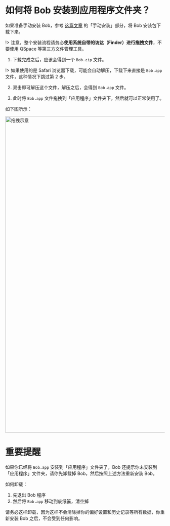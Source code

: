 # 如何将 Bob 安装到应用程序文件夹？

如果准备手动安装 Bob，参考 [这篇文章](/general/quickstart/install?id=手动安装) 的「手动安装」部分，将 Bob 安装包下载下来。

!> 注意，整个安装流程请务必**使用系统自带的访达（Finder）进行拖拽文件**，不要使用 QSpace 等第三方文件管理工具。

1. 下载完成之后，应该会得到一个 `Bob.zip` 文件。

!> 如果使用的是 Safari 浏览器下载，可能会自动解压，下载下来直接是 `Bob.app` 文件，这种情况下跳过第 2 步。

2. 双击即可解压这个文件，解压之后，会得到 `Bob.app` 文件。

3. 此时将 `Bob.app` 文件拖拽到「应用程序」文件夹下，然后就可以正常使用了。

如下图所示：

<img src="https://cdn.jsdelivr.net/gh/ripperhe/oss@master/2022/0115/move-to-applications.jpg" alt="拖拽示意" width=1000 />

# 重要提醒

如果你已经将 `Bob.app` 安装到「应用程序」文件夹了，Bob 还提示你未安装到「应用程序」文件夹，请你先卸载掉 Bob，然后按照上述方法重新安装 Bob。

如何卸载：
1. 先退出 Bob 程序
2. 然后将 `Bob.app` 移动到废纸篓，清空掉

请务必这样卸载，因为这样不会清除掉你的偏好设置和历史记录等所有数据，你重新安装 Bob 之后，不会受到任何影响。